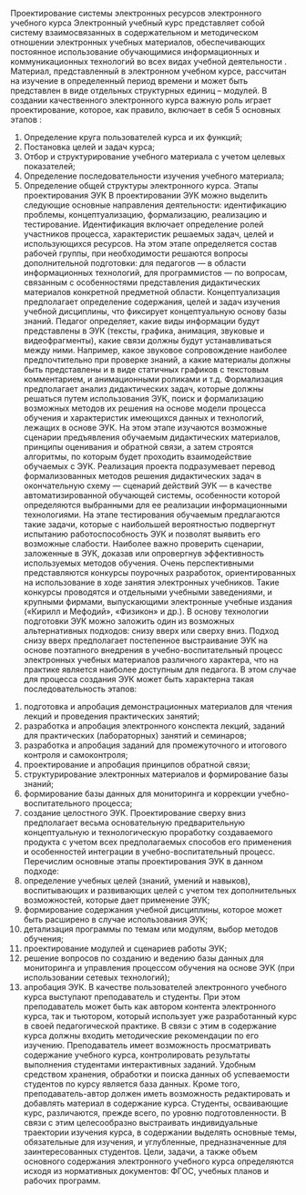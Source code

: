 Проектирование системы электронных ресурсов электронного учебного курса 
Электронный учебный курс представляет собой систему взаимосвязанных в содержательном и методическом отношении электронных учебных материалов, обеспечивающих постоянное использование обучающимися информационных и коммуникационных технологий во всех видах учебной деятельности . Материал, представленный в электронном учебном курсе, рассчитан на изучение в определенный период времени и может быть представлен в виде отдельных структурных единиц – модулей.
В создании качественного электронного курса важную роль играет проектирование, которое, как правило, включает в себя 5 основных этапов :
1. Определение круга пользователей курса и их функций;
2. Постановка целей и задач курса;
3. Отбор и структурирование учебного материала с учетом целевых показателей;
4. Определение последовательности изучения учебного материала;
5. Определение общей структуры электронного курса.
Этапы проектирования ЭУК
В проектировании ЭУК можно выделить следующие основные направления деятельности: идентификацию проблемы, концептуализацию, формализацию, реализацию и тестирование.
Идентификация включает определение ролей участников процесса, характеристик решаемых задач, целей и использующихся ресурсов. На этом этапе определяется состав рабочей группы, при необходимости решаются вопросы дополнительной подготовки: для педагогов — в области информационных технологий, для программистов — по вопросам, связанным с особенностями представления дидактических материалов конкретной предметной области.
Концептуализация предполагает определение содержания, целей и задач изучения учебной дисциплины, что фиксирует концептуальную основу базы знаний. Педагог определяет, какие виды информации будут представлены в ЭУК (тексты, графика, анимация, звуковые и видеофрагменты), какие связи должны будут устанавливаться между ними. Например, какое звуковое сопровождение наиболее предпочтительно при проверке знаний, а какие материалы должны быть представлены и в виде статичных графиков с текстовым комментарием, и анимационными роликами и т.д.
Формализация предполагает анализ дидактических задач, которые должны решаться путем использования ЭУК, поиск и формализацию возможных методов их решения на основе модели процесса обучения и характеристик имеющихся данных и технологий, лежащих в основе ЭУК. На этом этапе изучаются возможные сценарии предъявления обучаемым дидактических материалов, принципы оценивания и обратной связи, а затем строятся алгоритмы, по которым будет проходить взаимодействие обучаемых с ЭУК.
 Реализация проекта подразумевает перевод формализованных методов решения дидактических задач в окончательную схему — сценарий действий ЭУК — в качестве автоматизированной обучающей системы, особенности которой определяются выбранными для ее реализации информационными технологиями.
На этапе тестирования обучаемым предлагаются такие задачи, которые с наибольшей вероятностью подвергнут испытанию работоспособность ЭУК и позволят выявить его возможные слабости. Наиболее важно проверить сценарии, заложенные в ЭУК, доказав или опровергнув эффективность используемых методов обучения. Очень перспективными представляются конкурсы поурочных разработок, ориентированных на использование в ходе занятия электронных учебников. Такие конкурсы проводятся и отдельными учебными заведениями, и крупными фирмами, выпускающими электронные учебные издания («Кирилл и Мефодий», «Физикон» и др.).
В основу технологии подготовки ЭУК можно заложить один из возможных альтернативных подходов: снизу вверх или сверху вниз.
Подход снизу вверх предполагает постепенное выстраивание ЭУК на основе поэтапного внедрения в учебно-воспитательный процесс электронных учебных материалов различного характера, что на практике является наиболее доступным для педагога. В этом случае для процесса создания ЭУК может быть характерна такая последовательность этапов:
1)	подготовка и апробация демонстрационных материалов для чтения лекций и проведения практических занятий;
2)	разработка и апробация электронного конспекта лекций, заданий для практических (лабораторных) занятий и семинаров;
3)	разработка и апробация заданий для промежуточного и итогового контроля и самоконтроля;
4)	проектирование и апробация принципов обратной связи;
5)	структурирование электронных материалов и формирование базы знаний;
6)	формирование базы данных для мониторинга и коррекции учебно-воспитательного процесса;
7)	создание целостного ЭУК.
Проектирование сверху вниз предполагает весьма основательную предварительную концептуальную и технологическую проработку создаваемого продукта с учетом всех предполагаемых способов его применения и особенностей интеграции в учебно-воспитательный процесс. Перечислим основные этапы проектирования ЭУК в данном подходе:
1)	определение учебных целей (знаний, умений и навыков), воспитывающих и развивающих целей с учетом тех дополнительных возможностей, которые дает применение ЭУК;
2)	формирование содержания учебной дисциплины, которое может быть расширено в случае использования ЭУК;
3)	детализация программы по темам или модулям, выбор методов обучения;
4)	проектирование модулей и сценариев работы ЭУК;
5)	решение вопросов по созданию и ведению базы данных для мониторинга и управления процессом обучения на основе ЭУК (при использовании сетевых технологий);
6)	апробация ЭУК.
В качестве пользователей электронного учебного курса выступают преподаватель и студенты. При этом преподаватель может быть как автором контента электронного курса, так и тьютором, который использует уже разработанный курс в своей педагогической практике. В связи с этим в содержание курса должны входить методические рекомендации по его изучению. Преподаватель имеет возможность просматривать содержание учебного курса, контролировать результаты выполнения студентами интерактивных заданий. Удобным средством хранения, обработки и поиска данных об успеваемости студентов по курсу является база данных. Кроме того, преподаватель-автор должен иметь возможность редактировать и добавлять материал в содержание курса.
Студенты, осваивающие курс, различаются, прежде всего, по уровню подготовленности. В связи с этим целесообразно выстраивать индивидуальные траектории изучения курса, в содержании выделять основные темы, обязательные для изучения, и углубленные, предназначенные для заинтересованных студентов.
Цели, задачи, а также объем основного содержания электронного учебного курса определяются исходя из нормативных документов: ФГОС, учебных планов и рабочих программ.

